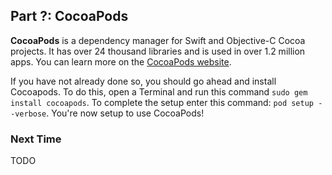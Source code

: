## Part ?: CocoaPods

**CocoaPods** is a dependency manager for Swift and Objective-C Cocoa projects. It has over 24 thousand libraries and is used in over 1.2 million apps. You can learn more on the [CocoaPods website](https://cocoapods.org/).

If you have not already done so, you should go ahead and install Cocoapods. To do this, open a Terminal and run this command `sudo gem install cocoapods`. To complete the setup enter this command: `pod setup --verbose`. You're now setup to use CocoaPods!



### Next Time

TODO
